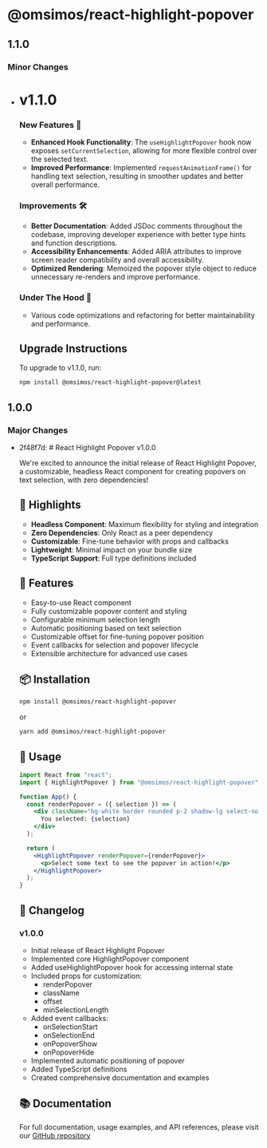 # @omsimos/react-highlight-popover

## 1.1.0

### Minor Changes

- # v1.1.0

  ### New Features 🚀

  - **Enhanced Hook Functionality**: The `useHighlightPopover` hook now exposes `setCurrentSelection`, allowing for more flexible control over the selected text.
  - **Improved Performance**: Implemented `requestAnimationFrame()` for handling text selection, resulting in smoother updates and better overall performance.

  ### Improvements 🛠️

  - **Better Documentation**: Added JSDoc comments throughout the codebase, improving developer experience with better type hints and function descriptions.
  - **Accessibility Enhancements**: Added ARIA attributes to improve screen reader compatibility and overall accessibility.
  - **Optimized Rendering**: Memoized the popover style object to reduce unnecessary re-renders and improve performance.

  ### Under The Hood 🔧

  - Various code optimizations and refactoring for better maintainability and performance.

  ## Upgrade Instructions

  To upgrade to v1.1.0, run:

  ```bash
  npm install @omsimos/react-highlight-popover@latest
  ```

## 1.0.0

### Major Changes

- 2f48f7d: # React Highlight Popover v1.0.0

  We're excited to announce the initial release of React Highlight Popover, a customizable, headless React component for creating popovers on text selection, with zero dependencies!

  ## 🎉 Highlights

  - **Headless Component**: Maximum flexibility for styling and integration
  - **Zero Dependencies**: Only React as a peer dependency
  - **Customizable**: Fine-tune behavior with props and callbacks
  - **Lightweight**: Minimal impact on your bundle size
  - **TypeScript Support**: Full type definitions included

  ## 🚀 Features

  - Easy-to-use React component
  - Fully customizable popover content and styling
  - Configurable minimum selection length
  - Automatic positioning based on text selection
  - Customizable offset for fine-tuning popover position
  - Event callbacks for selection and popover lifecycle
  - Extensible architecture for advanced use cases

  ## 📦 Installation

  ```sh
  npm install @omsimos/react-highlight-popover
  ```

  or

  ```sh
  yarn add @omsimos/react-highlight-popover
  ```

  ## 🔧 Usage

  ```jsx
  import React from "react";
  import { HighlightPopover } from "@omsimos/react-highlight-popover";

  function App() {
    const renderPopover = ({ selection }) => (
      <div className="bg-white border rounded p-2 shadow-lg select-none">
        You selected: {selection}
      </div>
    );

    return (
      <HighlightPopover renderPopover={renderPopover}>
        <p>Select some text to see the popover in action!</p>
      </HighlightPopover>
    );
  }
  ```

  ## 📝 Changelog

  ### v1.0.0

  - Initial release of React Highlight Popover
  - Implemented core HighlightPopover component
  - Added useHighlightPopover hook for accessing internal state
  - Included props for customization:
    - renderPopover
    - className
    - offset
    - minSelectionLength
  - Added event callbacks:
    - onSelectionStart
    - onSelectionEnd
    - onPopoverShow
    - onPopoverHide
  - Implemented automatic positioning of popover
  - Added TypeScript definitions
  - Created comprehensive documentation and examples

  ## 📚 Documentation

  For full documentation, usage examples, and API references, please visit our [GitHub repository](https://github.com/omsimos/react-highlight-popover)
